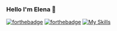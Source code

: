 ### Hello I'm Elena 👋
[![forthebadge]()](https://forthebadge.com) [![forthebadge](https://forthebadge.com/images/badges/it-works-why.svg)](https://forthebadge.com)
[![My Skills](https://skillicons.dev/icons?i=js,html,css,wasm)](https://skillicons.dev)



<!--
**ElenaGir/ElenaGir** is a ✨ _special_ ✨ repository because its `README.md` (this file) appears on your GitHub profile.

Here are some ideas to get you started:

### 🔭 I’m currently working on ...
- 🌱 I’m currently learning ...
- 👯 I’m looking to collaborate on ...
- 🤔 I’m looking for help with ...
- 💬 Ask me about ...
- 📫 How to reach me: ...
- 😄 Pronouns: ...
- ⚡ Fun fact: ...
-->
